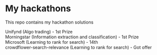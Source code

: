 # My hackathons
This repo contains my hackathon solutions

Unifynd (Algo trading) - 1st Prize   
Morningstar (Information extraction and classification) - 1st Prize  
Microsoft (Learning to rank for search) - 14th    
crowdflower-search-relevance (Learning to rank for search) - Got offer  
